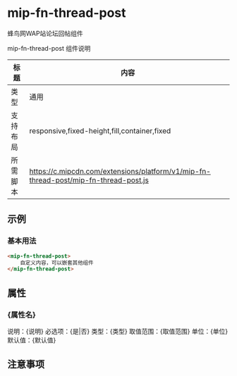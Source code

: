 # mip-fn-thread-post

<p>蜂鸟网WAP站论坛回帖组件</p>

mip-fn-thread-post 组件说明

标题|内容
----|----
类型|通用
支持布局|responsive,fixed-height,fill,container,fixed
所需脚本|https://c.mipcdn.com/extensions/platform/v1/mip-fn-thread-post/mip-fn-thread-post.js

## 示例

### 基本用法
```html
<mip-fn-thread-post>
    自定义内容，可以嵌套其他组件
</mip-fn-thread-post>
```

## 属性

### {属性名}

说明：{说明}
必选项：{是|否}
类型：{类型}
取值范围：{取值范围}
单位：{单位}
默认值：{默认值}

## 注意事项

